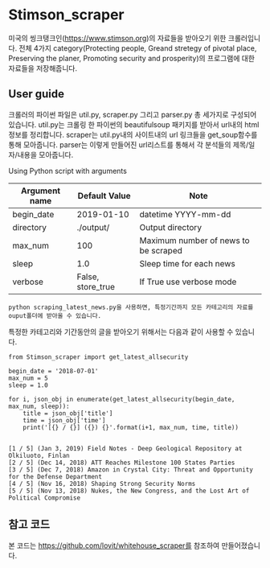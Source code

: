 # Stimson_scraper

미국의 씽크탱크인(https://www.stimson.org)의 자료들을 받아오기 위한 크롤러입니다. 전체 4가지 category(Protecting people, Greand stretegy of pivotal place, Preserving the planer, Promoting security and prosperity)의 프로그램에 대한 자료들을 저장해줍니다.

## User guide

크롤러의 파이썬 파일은 util.py, scraper.py 그리고 parser.py 총 세가지로 구성되어 있습니다. 
util.py는 크롤링 한 파이썬의 beautifulsoup 패키지를 받아서 url내의 html정보를 정리합니다.
scraper는 util.py내의 사이트내의 url 링크들을 get_soup함수를 통해 모아줍니다.
parser는 이렇게 만들어진 url리스트를 통해서 각 분석들의 제목/일자/내용을 모아줍니다.


Using Python script with arguments

| Argument name | Default Value | Note |
| --- | --- | --- |
| begin_date | 2019-01-10 | datetime YYYY-mm-dd |
| directory | ./output/ | Output directory |
| max_num | 100 | Maximum number of news to be scraped |
| sleep | 1.0 | Sleep time for each news |
| verbose | False, store_true | If True use verbose mode |

```
python scraping_latest_news.py을 사용하면, 특정기간까지 모든 카테고리의 자료를 ouput폴더에 받아올 수 있습니다.
```
특정한 카테고리와 기간동안의 글을 받아오기 위해서는 다음과 같이 사용할 수 있습니다.

```
from Stimson_scraper import get_latest_allsecurity

begin_date = '2018-07-01'
max_num = 5
sleep = 1.0

for i, json_obj in enumerate(get_latest_allsecurity(begin_date, max_num, sleep)):
    title = json_obj['title']
    time = json_obj['time']
    print('[{} / {}] ({}) {}'.format(i+1, max_num, time, title))
    
```
```
[1 / 5] (Jan 3, 2019) Field Notes - Deep Geological Repository at Olkiluoto, Finlan
[2 / 5] (Dec 14, 2018) ATT Reaches Milestone 100 States Parties
[3 / 5] (Dec 7, 2018) Amazon in Crystal City: Threat and Opportunity for the Defense Department
[4 / 5] (Nov 16, 2018) Shaping Strong Security Norms
[5 / 5] (Nov 13, 2018) Nukes, the New Congress, and the Lost Art of Political Compromise
```

## 참고 코드

본 코드는 https://github.com/lovit/whitehouse_scraper를 참조하여 만들어졌습니다.
